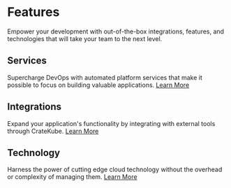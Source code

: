 # Features

Empower your development with out-of-the-box integrations, features, and technologies that will take your team to the next level. 

## Services

Supercharge DevOps with automated platform services that make it possible to focus on building valuable applications. [Learn More](./services.md)

## Integrations

Expand your application's functionality by integrating with external tools through CrateKube. [Learn More](./integrations.md)

## Technology

Harness the power of cutting edge cloud technology without the overhead or complexity of managing them. [Learn More](./technology.md)